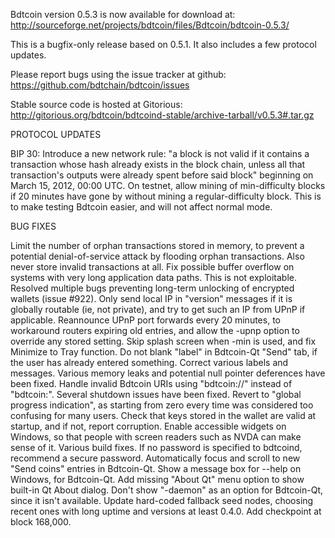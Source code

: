 Bdtcoin version 0.5.3 is now available for download at:
http://sourceforge.net/projects/bdtcoin/files/Bdtcoin/bdtcoin-0.5.3/

This is a bugfix-only release based on 0.5.1.
It also includes a few protocol updates.

Please report bugs using the issue tracker at github:
https://github.com/bdtchain/bdtcoin/issues

Stable source code is hosted at Gitorious:
http://gitorious.org/bdtcoin/bdtcoind-stable/archive-tarball/v0.5.3#.tar.gz

PROTOCOL UPDATES

BIP 30: Introduce a new network rule: "a block is not valid if it contains a transaction whose hash already exists in the block chain, unless all that transaction's outputs were already spent before said block" beginning on March 15, 2012, 00:00 UTC.
On testnet, allow mining of min-difficulty blocks if 20 minutes have gone by without mining a regular-difficulty block. This is to make testing Bdtcoin easier, and will not affect normal mode.

BUG FIXES

Limit the number of orphan transactions stored in memory, to prevent a potential denial-of-service attack by flooding orphan transactions. Also never store invalid transactions at all.
Fix possible buffer overflow on systems with very long application data paths. This is not exploitable.
Resolved multiple bugs preventing long-term unlocking of encrypted wallets
(issue #922).
Only send local IP in "version" messages if it is globally routable (ie, not private), and try to get such an IP from UPnP if applicable.
Reannounce UPnP port forwards every 20 minutes, to workaround routers expiring old entries, and allow the -upnp option to override any stored setting.
Skip splash screen when -min is used, and fix Minimize to Tray function.
Do not blank "label" in Bdtcoin-Qt "Send" tab, if the user has already entered something.
Correct various labels and messages.
Various memory leaks and potential null pointer deferences have been fixed.
Handle invalid Bdtcoin URIs using "bdtcoin://" instead of "bdtcoin:".
Several shutdown issues have been fixed.
Revert to "global progress indication", as starting from zero every time was considered too confusing for many users.
Check that keys stored in the wallet are valid at startup, and if not, report corruption.
Enable accessible widgets on Windows, so that people with screen readers such as NVDA can make sense of it.
Various build fixes.
If no password is specified to bdtcoind, recommend a secure password.
Automatically focus and scroll to new "Send coins" entries in Bdtcoin-Qt.
Show a message box for --help on Windows, for Bdtcoin-Qt.
Add missing "About Qt" menu option to show built-in Qt About dialog.
Don't show "-daemon" as an option for Bdtcoin-Qt, since it isn't available.
Update hard-coded fallback seed nodes, choosing recent ones with long uptime and versions at least 0.4.0.
Add checkpoint at block 168,000.
